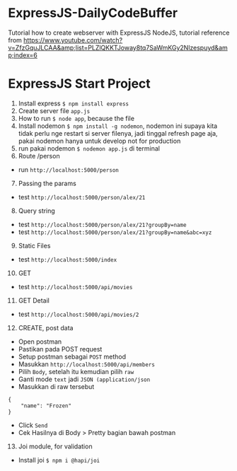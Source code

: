 # ExpressJS-DailyCodeBuffer

Tutorial how to create webserver with ExpressJS NodeJS, tutorial reference from https://www.youtube.com/watch?v=ZfzGquJLCAA&amp;list=PLZlQKKTJoway8tq7SaWmKGy2Nlzespuyd&amp;index=6

# ExpressJS Start Project

1. Install express `$ npm install express`
2. Create server file `app.js`
3. How to run `$ node app`, because the file
4. Install nodemon `$ npm install -g nodemon`, nodemon ini supaya kita tidak perlu nge restart si server filenya, jadi tinggal refresh page aja, pakai nodemon hanya untuk develop not for production
5. run pakai nodemon `$ nodemon app.js` di terminal
6. Route /person

- run `http://localhost:5000/person`

7. Passing the params

- test `http://localhost:5000/person/alex/21`

8. Query string

- test `http://localhost:5000/person/alex/21?groupBy=name`
- test `http://localhost:5000/person/alex/21?groupBy=name&abc=xyz`

9. Static Files

- test `http://localhost:5000/index`

10. GET

- test `http://localhost:5000/api/movies`

11. GET Detail

- test `http://localhost:5000/api/movies/2`

12. CREATE, post data

- Open postman
- Pastikan pada POST request
- Setup postman sebagai `POST` method
- Masukkan `http://localhost:5000/api/members`
- Pilih `Body`, setelah itu kemudian pilih `raw`
- Ganti mode `text` jadi `JSON (application/json`
- Masukkan di raw tersebut

```
{
	"name": "Frozen"
}
```

- Click `Send`
- Cek Hasilnya di Body > Pretty bagian bawah postman

13. Joi module, for validation

- Install joi `$ npm i @hapi/joi`
